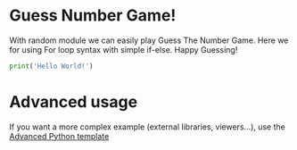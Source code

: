 # Guess Number Game!

With random module we can easily play Guess The Number Game. Here we for using For loop syntax with simple if-else.
Happy Guessing!

```python runnable
print('Hello World!')
```

# Advanced usage

If you want a more complex example (external libraries, viewers...), use the [Advanced Python template](https://tech.io/select-repo/429)
